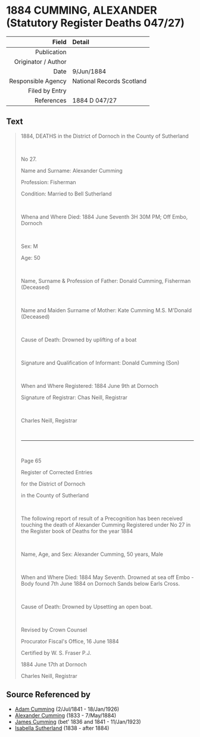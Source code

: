 ﻿---
layout: page
permalink: /sources/s82952138
---

# 1884 CUMMING, ALEXANDER (Statutory Register Deaths 047/27)

Field | Detail
---:|:---
Publication | 
Originator / Author | 
Date | 9/Jun/1884
Responsible Agency | National Records Scotland
Filed by Entry | 
References | 1884 D 047/27

## Text

> 1884, DEATHS in the District of Dornoch in the County of Sutherland
>
> <br/>
>
> No 27.
>
> Name and Surname: Alexander Cumming
>
> Profession: Fisherman
>
> Condition: Married to Bell Sutherland
>
> <br/>
>
> Whena and Where Died: 1884 June Seventh 3H 30M PM; Off Embo, Dornoch
>
> <br/>
>
> Sex: M
>
> Age: 50
>
> <br/>
>
> Name, Surname & Profession of Father: Donald Cumming, Fisherman (Deceased)
>
> <br/>
>
> Name and Maiden Surname of Mother: Kate Cumming M.S. M'Donald (Deceased)
>
> <br/>
>
> Cause of Death: Drowned by uplifting of a boat
>
> <br/>
>
> Signature and Qualification of Informant: Donald Cumming (Son)
>
> <br/>
>
> When and Where Registered: 1884 June 9th at Dornoch
>
> Signature of Registrar: Chas Neill, Registrar
>
> <br/>
>
> Charles Neill, Registrar
>
> <br/>
>
> ---
>
> <br/>
>
> Page 65
>
> Register of Corrected Entries
>
> for the District of Dornoch
>
> in the County of Sutherland
>
> <br/>
>
> The following report of result of a Precognition has been received touching the death of Alexander Cumming Registered under No 27 in the Register book of Deaths for the  year 1884
>
> <br/>
>
> Name, Age, and Sex: Alexander Cumming, 50 years, Male
>
> <br/>
>
> When and Where Died: 1884 May Seventh. Drowned at sea off Embo - Body found 7th June 1884 on Dornoch Sands below Earls Cross.
>
> <br/>
>
> Cause of Death: Drowned by Upsetting an open boat.
>
> <br/>
>
> Revised by Crown Counsel
>
> Procurator Fiscal's Office, 16 June 1884
>
> Certified by W. S. Fraser P.J.
>
> 1884 June 17th at Dornoch
>
> Charles Neill, Registrar
>

## Source Referenced by

* [Adam Cumming](../people/@55409960@-adam-cumming-b1841-7-2-d1926-1-18.md) (2/Jul/1841 - 18/Jan/1926)
* [Alexander Cumming](../people/@7028096@-alexander-cumming-b1833-d1884-5-7.md) (1833 - 7/May/1884)
* [James Cumming](../people/@66384942@-james-cumming-b1836~1841-d1923-1-11.md) (bet' 1836 and 1841 - 11/Jan/1923)
* [Isabella Sutherland](../people/@79967653@-isabella-sutherland-b1838-d1884.md) (1838 - after 1884)
